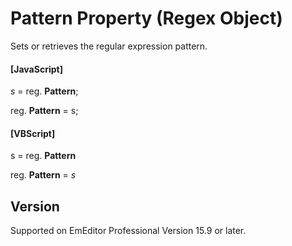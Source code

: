 # Pattern Property (Regex Object)

Sets or retrieves the regular expression pattern.

#### \[JavaScript\]

_s_ = reg. **Pattern**;

reg. **Pattern** = s;

#### \[VBScript\]

s = reg. **Pattern**

reg. **Pattern** = _s_

## Version

Supported on EmEditor Professional Version 15.9 or later.